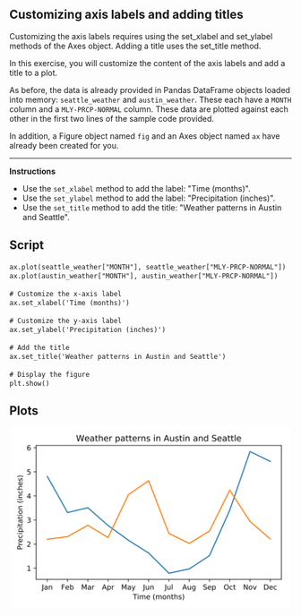 ## Customizing axis labels and adding titles

Customizing the axis labels requires using the set_xlabel and set_ylabel methods of the Axes object. Adding a title uses the set_title method.

In this exercise, you will customize the content of the axis labels and add a title to a plot.

As before, the data is already provided in Pandas DataFrame objects loaded into memory: `seattle_weather` and `austin_weather`. These each have a `MONTH` column and a `MLY-PRCP-NORMAL` column. These data are plotted against each other in the first two lines of the sample code provided.

In addition, a Figure object named `fig` and an Axes object named `ax` have already been created for you.

<hr>

**Instructions**
* Use the `set_xlabel` method to add the label: "Time (months)".
* Use the `set_ylabel` method to add the label: "Precipitation (inches)".
* Use the `set_title` method to add the title: "Weather patterns in Austin and Seattle".

## Script
```
ax.plot(seattle_weather["MONTH"], seattle_weather["MLY-PRCP-NORMAL"])
ax.plot(austin_weather["MONTH"], austin_weather["MLY-PRCP-NORMAL"])

# Customize the x-axis label
ax.set_xlabel('Time (months)')

# Customize the y-axis label
ax.set_ylabel('Precipitation (inches)')

# Add the title
ax.set_title('Weather patterns in Austin and Seattle')

# Display the figure
plt.show()
```

## Plots
![img](index.svg)